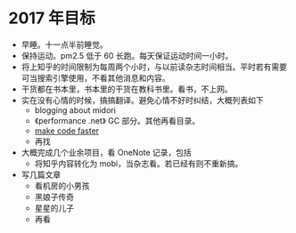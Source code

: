 # 2017 年目标

* 早睡。十一点半前睡觉。
* 保持运动。pm2.5 低于 60 长跑。每天保证运动时间一小时。
* 将上知乎的时间限制为每周两个小时，与以前读杂志时间相当。平时若有需要可当搜索引擎使用，不看其他消息和内容。
* 干货都在书本里，书本里的干货在教科书里。看书，不上网。
* 实在没有心情的时候，搞搞翻译。避免心情不好时纠结，大概列表如下
    * blogging about midori
    * 《performance .net》 GC 部分。其他再看目录。
    * [make code faster](https://ayende.com/blog/posts/series/176034/making-code-faster)
    * 再找
* 大概完成几个业余项目，看 OneNote 记录，包括
    * 将知乎内容转化为 mobi，当杂志看。若已经有则不重新搞。
* 写几篇文章
    * 看机房的小男孩
    * 黑娘子传奇
    * 星星的儿子
    * 再看
